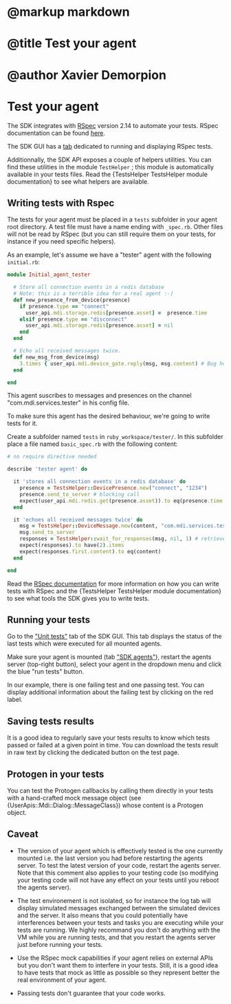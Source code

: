 # @markup markdown
# @title Test your agent
# @author Xavier Demorpion

# Test your agent #

The SDK integrates with [RSpec](http://rspec.info/) version 2.14 to automate your tests. RSpec documentation can be found [here](http://rubydoc.info/gems/rspec/file/README.md).

The SDK GUI has a [tab](http://0.0.0.0:5000/tests) dedicated to running and displaying RSpec tests.

Additionnally, the SDK API exposes a couple of helpers utilities. You can find these utilities in the module `TestHelper` ; this module is automatically available in your tests files. Read the {TestsHelper TestsHelper module documentation} to see what helpers are available.

## Writing tests with Rspec ##

The tests for your agent must be placed in a `tests` subfolder in your agent root directory. A test file must have a name ending with `_spec.rb`. Other files will not be read by RSpec (but you can still require them on your tests, for instance if you need specific helpers).

As an example, let's assume we have a "tester" agent with the following `initial.rb`:

``` ruby
module Initial_agent_tester

  # Store all connection events in a redis database
  # Note: this is a terrible idea for a real agent :-)
  def new_presence_from_device(presence)
    if presence.type == "connect"
      user_api.mdi.storage.redis[presence.asset] =  presence.time
    elsif presence.type == "disconnect"
      user_api.mdi.storage.redis[presence.asset] = nil
    end
  end

  # Echo all received messages twice.
  def new_msg_from_device(msg)
    3.times { user_api.mdi.device_gate.reply(msg, msg.content) # Bug here, let's see if the tests will reveal it...
  end

end
```

This agent suscribes to messages and presences on the channel "com.mdi.services.tester" in his config file.

To make sure this agent has the desired behaviour, we're going to write tests for it.

Create a subfolder named `tests` in `ruby_workspace/tester/`. In this subfolder place a file named `basic_spec.rb` with the following content:

``` ruby
# no require directive needed

describe 'tester agent' do

  it 'stores all connection events in a redis database' do
    presence = TestsHelper::DevicePresence.new("connect", "1234")
    presence.send_to_server # blocking call
    expect(user_api.mdi.redis.get(presence.asset)).to eq(presence.time.to_s)
  end

  it 'echoes all received messages twice' do
    msg = TestsHelper::DeviceMessage.new(content, "com.mdi.services.tester", "1234", "tester_account")
    msg.send_to_server
    responses = TestsHelper::wait_for_responses(msg, nil, 1) # retrieve all responses in the following second
    expect(responses).to have(2).items
    expect(responses.first.content).to eq(content)
  end

end
```

Read the [RSpec documentation](http://rubydoc.info/gems/rspec/file/README.md) for more information on how you can write tests with RSpec and the {TestsHelper TestsHelper module documentation} to see what tools the SDK gives you to write tests.

## Running your tests ##

Go to the ["Unit tests"](http://0.0.0.0:5000/unit_tests) tab of the SDK GUI. This tab displays the status of the last tests which were executed for all mounted agents.

Make sure your agent is mounted (tab ["SDK agents"](http://0.0.0.0:5000)), restart the agents server (top-right button), select your agent in the dropdown menu and click the blue "run tests" button.

In our example, there is one failing test and one passing test. You can display additional information about the failing test by clicking on the red label.

## Saving tests results ##

It is a good idea to regularly save your tests results to know which tests passed or failed at a given point in time. You can download the tests result in raw text by clicking the dedicated button on the test page.

## Protogen in your tests

You can test the Protogen callbacks by calling them directly in your tests with a hand-crafted mock message object (see {UserApis::Mdi::Dialog::MessageClass}) whose content is a Protogen object.

## Caveat ##

* The version of your agent which is effectively tested is the one currently mounted i.e. the last version you had before restarting the agents server. To test the latest version of your code, restart the agents server. Note that this comment also applies to your testing code (so modifying your testing code will not have any effect on your tests until you reboot the agents server).

* The test environement is not isolated, so for instance the log tab will display simulated messages exchanged between the simulated devices and the server. It also means that you could potentially have interferences between your tests and tasks you are executing while your tests are running. We highly recommand you don't do anything with the VM while you are running tests, and that you restart the agents server just before running your tests.

* Use the RSpec mock capabilities if your agent relies on external APIs but you don't want them to interfere in your tests. Still, it is a good idea to have tests that mock as little as possible so they represent better the real environment of your agent.

* Passing tests don't guarantee that your code works. 